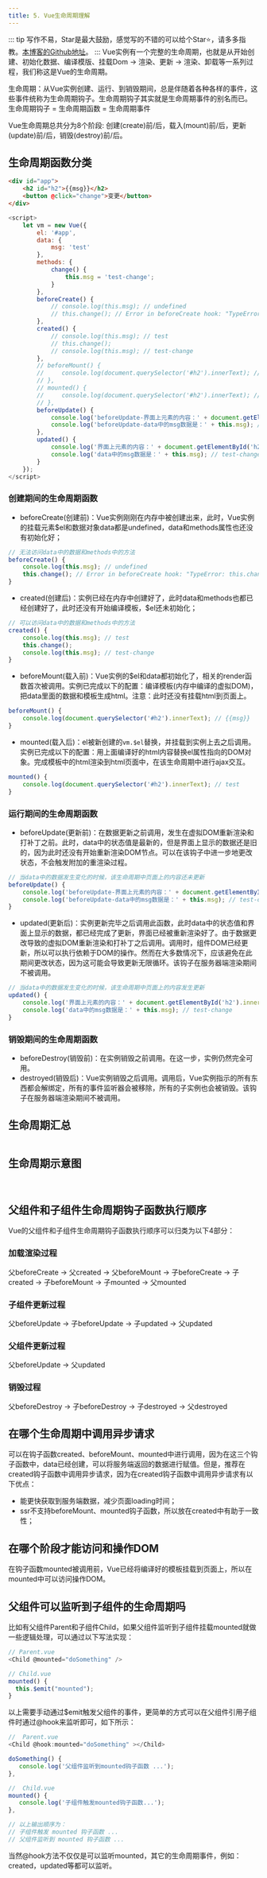 ```yaml
---
title: 5. Vue生命周期理解
---
```

::: tip
写作不易，Star是最大鼓励，感觉写的不错的可以给个Star⭐，请多多指教。[本博客的Github地址](https://github.com/liujie2019/VuePress-Blog)。
:::
Vue实例有一个完整的生命周期，也就是从开始创建、初始化数据、编译模版、挂载Dom -> 渲染、更新 -> 渲染、卸载等一系列过程，我们称这是Vue的生命周期。

生命周期：从Vue实例创建、运行、到销毁期间，总是伴随着各种各样的事件，这些事件统称为生命周期钩子。生命周期钩子其实就是生命周期事件的别名而已。
生命周期钩子 = 生命周期函数 = 生命周期事件

Vue生命周期总共分为8个阶段: 创建(create)前/后，载入(mount)前/后，更新(update)前/后，销毁(destroy)前/后。
## 生命周期函数分类
```html
<div id="app">
    <h2 id="h2">{{msg}}</h2>
    <button @click="change">变更</button>
</div>
```
```js
<script>
    let vm = new Vue({
        el: '#app',
        data: {
            msg: 'test'
        },
        methods: {
            change() {
                this.msg = 'test-change';
            }
        },
        beforeCreate() {
            // console.log(this.msg); // undefined
            // this.change(); // Error in beforeCreate hook: "TypeError: this.change is not a function"
        },
        created() {
            // console.log(this.msg); // test
            // this.change();
            // console.log(this.msg); // test-change
        },
        // beforeMount() {
        //     console.log(document.querySelector('#h2').innerText); // {{msg}}
        // },
        // mounted() {
        //     console.log(document.querySelector('#h2').innerText); // test
        // },
        beforeUpdate() {
            console.log('beforeUpdate-界面上元素的内容：' + document.getElementById('h2').innerText); // test
            console.log('beforeUpdate-data中的msg数据是：' + this.msg); // test-change
        },
        updated() {
            console.log('界面上元素的内容：' + document.getElementById('h2').innerText); // test-change
            console.log('data中的msg数据是：' + this.msg); // test-change
        }
    });
</script>
```
### 创建期间的生命周期函数
* beforeCreate(创建前)：Vue实例刚刚在内存中被创建出来，此时，Vue实例的挂载元素$el和数据对象data都是undefined，data和methods属性也还没有初始化好；
```js
// 无法访问data中的数据和methods中的方法
beforeCreate() {
    console.log(this.msg); // undefined
    this.change(); // Error in beforeCreate hook: "TypeError: this.change is not a function"
}
```
* created(创建后)：实例已经在内存中创建好了，此时data和methods也都已经创建好了，此时还没有开始编译模板，$el还未初始化；
```js
// 可以访问data中的数据和methods中的方法
created() {
    console.log(this.msg); // test
    this.change();
    console.log(this.msg); // test-change
}
```
* beforeMount(载入前)：Vue实例的$el和data都初始化了，相关的render函数首次被调用。实例已完成以下的配置：编译模板(内存中编译的虚拟DOM)，把data里面的数据和模板生成html。注意：此时还没有挂载html到页面上。
```js
beforeMount() {
    console.log(document.querySelector('#h2').innerText); // {{msg}}
}
```
* mounted(载入后)：el被新创建的`vm.$el`替换，并挂载到实例上去之后调用。实例已完成以下的配置：用上面编译好的html内容替换el属性指向的DOM对象。完成模板中的html渲染到html页面中，在该生命周期中进行ajax交互。
```js
mounted() {
    console.log(document.querySelector('#h2').innerText); // test
}
```
### 运行期间的生命周期函数
* beforeUpdate(更新前)：在数据更新之前调用，发生在虚拟DOM重新渲染和打补丁之前。此时，data中的状态值是最新的，但是界面上显示的数据还是旧的，因为此时还没有开始重新渲染DOM节点。可以在该钩子中进一步地更改状态，不会触发附加的重渲染过程。
```js
// 当data中的数据发生变化的时候，该生命周期中页面上的内容还未更新
beforeUpdate() {
    console.log('beforeUpdate-界面上元素的内容：' + document.getElementById('h2').innerText); // test
    console.log('beforeUpdate-data中的msg数据是：' + this.msg); // test-change
}
```
* updated(更新后)：实例更新完毕之后调用此函数，此时data中的状态值和界面上显示的数据，都已经完成了更新，界面已经被重新渲染好了。由于数据更改导致的虚拟DOM重新渲染和打补丁之后调用。调用时，组件DOM已经更新，所以可以执行依赖于DOM的操作。然而在大多数情况下，应该避免在此期间更改状态，因为这可能会导致更新无限循环。该钩子在服务器端渲染期间不被调用。
```js
// 当data中的数据发生变化的时候，该生命周期中页面上的内容发生更新
updated() {
    console.log('界面上元素的内容：' + document.getElementById('h2').innerText); // test-change
    console.log('data中的msg数据是：' + this.msg); // test-change
}
```
### 销毁期间的生命周期函数
* beforeDestroy(销毁前)：在实例销毁之前调用。在这一步，实例仍然完全可用。
* destroyed(销毁后)：Vue实例销毁之后调用。调用后，Vue实例指示的所有东西都会解绑定，所有的事件监听器会被移除，所有的子实例也会被销毁。该钩子在服务器端渲染期间不被调用。

## 生命周期汇总
<img :src="$withBase('/vue/Vue-life2.png')" alt="">

## 生命周期示意图
<img :src="$withBase('/vue/Vue-life3.png')" alt="">
<img :src="$withBase('/vue/Vue-life.png')" alt="">

## 父组件和子组件生命周期钩子函数执行顺序
Vue的父组件和子组件生命周期钩子函数执行顺序可以归类为以下4部分：
### 加载渲染过程
父beforeCreate -> 父created -> 父beforeMount -> 子beforeCreate -> 子created -> 子beforeMount -> 子mounted -> 父mounted

### 子组件更新过程
父beforeUpdate -> 子beforeUpdate -> 子updated -> 父updated

### 父组件更新过程
父beforeUpdate -> 父updated

### 销毁过程
父beforeDestroy -> 子beforeDestroy -> 子destroyed -> 父destroyed

## 在哪个生命周期中调用异步请求
可以在钩子函数created、beforeMount、mounted中进行调用，因为在这三个钩子函数中，data已经创建，可以将服务端返回的数据进行赋值。但是，推荐在created钩子函数中调用异步请求，因为在created钩子函数中调用异步请求有以下优点：

* 能更快获取到服务端数据，减少页面loading时间；
* ssr不支持beforeMount、mounted钩子函数，所以放在created中有助于一致性；

## 在哪个阶段才能访问和操作DOM
在钩子函数mounted被调用前，Vue已经将编译好的模板挂载到页面上，所以在mounted中可以访问操作DOM。

## 父组件可以监听到子组件的生命周期吗
比如有父组件Parent和子组件Child，如果父组件监听到子组件挂载mounted就做一些逻辑处理，可以通过以下写法实现：
```js
// Parent.vue
<Child @mounted="doSomething" />

// Child.vue
mounted() {
  this.$emit("mounted");
}
```
以上需要手动通过$emit触发父组件的事件，更简单的方式可以在父组件引用子组件时通过@hook来监听即可，如下所示：
```js
//  Parent.vue
<Child @hook:mounted="doSomething" ></Child>

doSomething() {
   console.log('父组件监听到mounted钩子函数 ...');
},

//  Child.vue
mounted() {
   console.log('子组件触发mounted钩子函数...');
},

// 以上输出顺序为：
// 子组件触发 mounted 钩子函数 ...
// 父组件监听到 mounted 钩子函数 ...
```
当然@hook方法不仅仅是可以监听mounted，其它的生命周期事件，例如：created，updated等都可以监听。